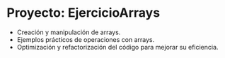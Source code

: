 # Proyecto: EjercicioArrays

- Creación y manipulación de arrays.
- Ejemplos prácticos de operaciones con arrays.
- Optimización y refactorización del código para mejorar su eficiencia.


